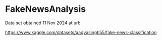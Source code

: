# FakeNewsAnalysis

Data set obtained 11 Nov 2024 at url:

https://www.kaggle.com/datasets/aadyasingh55/fake-news-classification